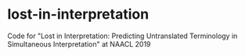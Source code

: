 # lost-in-interpretation
Code for "Lost in Interpretation: Predicting Untranslated Terminology in Simultaneous Interpretation" at NAACL 2019
